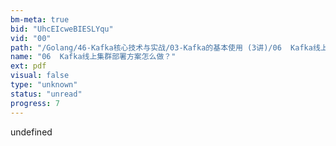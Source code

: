 ```yaml
---
bm-meta: true
bid: "UhcEIcweBIESLYqu"
vid: "00"
path: "/Golang/46-Kafka核心技术与实战/03-Kafka的基本使用 (3讲)/06  Kafka线上集群部署方案怎么做？.pdf"
name: "06  Kafka线上集群部署方案怎么做？"
ext: pdf
visual: false
type: "unknown"
status: "unread"
progress: 7
---
```

undefined